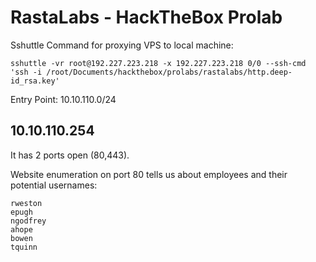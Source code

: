 # RastaLabs - HackTheBox Prolab

Sshuttle Command for proxying VPS to local machine:

```
sshuttle -vr root@192.227.223.218 -x 192.227.223.218 0/0 --ssh-cmd 'ssh -i /root/Documents/hackthebox/prolabs/rastalabs/http.deep-id_rsa.key'
```

Entry Point: 10.10.110.0/24

## 10.10.110.254

It has 2 ports open (80,443).

Website enumeration on port 80 tells us about employees and their potential usernames:

```
rweston
epugh
ngodfrey
ahope
bowen
tquinn
```
